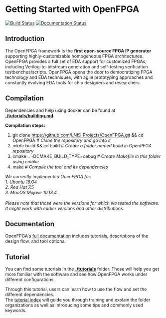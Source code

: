 # Getting Started with OpenFPGA

[![Build Status](https://travis-ci.org/LNIS-Projects/OpenFPGA.svg?branch=master)](https://travis-ci.org/LNIS-Projects/OpenFPGA)
[![Documentation Status](https://readthedocs.org/projects/openfpga/badge/?version=master)](https://openfpga.readthedocs.io/en/master/?badge=master)

## Introduction

The OpenFPGA framework is the **first open-source FPGA IP generator** supporting highly-customizable homogeneous FPGA architectures. OpenFPGA provides a full set of EDA support for customized FPGAs, including Verilog-to-bitstream generation and self-testing verification testbenches/scripts. OpenFPGA opens the door to democratizing FPGA technology and EDA techniques, with agile prototyping approaches and constantly evolving EDA tools for chip designers and researchers.<br />

## Compilation

Dependencies and help using docker can be found at [**./tutorials/building.md**](https://github.com/LNIS-Projects/OpenFPGA/blob/master/tutorials/building.md).

**Compilation steps:**
1. git clone https://github.com/LNIS-Projects/OpenFPGA.git && cd OpenFPGA # *Clone the repository and go into it*
2. mkdir build && cd build # *Create a folder named build in OpenPFGA repository*
3. cmake ..  -DCMAKE_BUILD_TYPE=debug # *Create Makefile in this folder using cmake*
4. make # *Compile the tool and its dependencies*

*We currently implemented OpenFPGA for:*<br />
*1. Ubuntu 16.04*<br />
*2. Red Hat 7.5*<br />
*3. MacOS Mojave 10.13.4*<br /><br />
*Please note that those were the versions for which we tested the software. It might work with earlier versions and other distributions.*

## Documentation
OpenFPGA's [full documentation](https://openfpga.readthedocs.io/en/master/) includes tutorials, descriptions of the design flow, and tool options.

## Tutorial

You can find some tutorials in the [**./tutorials**](https://github.com/LNIS-Projects/OpenFPGA/tree/master/tutorials) folder. Those will help you get more familiar with the software and see how OpenFPGA works under different configurations. 

Through this tutorial, users can learn how to use the flow and set the different dependencies.<br />
The [tutorial index](https://github.com/LNIS-Projects/OpenFPGA/blob/master/tutorials/tutorial_index.md) will guide you through training and explain the folder organizations as well as introducing some tips and commonly used keywords.

